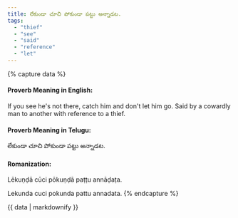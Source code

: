```yaml
---
title: లేకుండా చూచి పోకుండా పట్టు అన్నాడట.
tags:
  - "thief"
  - "see"
  - "said"
  - "reference"
  - "let"
---
```


{% capture data %}
#### Proverb Meaning in English:
If you see he's not there, catch him and don't let him go.
Said by a cowardly man to another with reference to a thief.

#### Proverb Meaning in Telugu:
లేకుండా చూచి పోకుండా పట్టు అన్నాడట.

#### Romanization:
Lēkuṇḍā cūci pōkuṇḍā paṭṭu annāḍaṭa.

Lekunda cuci pokunda pattu annadata.
{% endcapture %}

{{ data | markdownify }}

